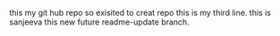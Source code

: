 this my git hub repo so exisited to creat repo
this is my third line.
this is sanjeeva
this new future readme-update branch.
